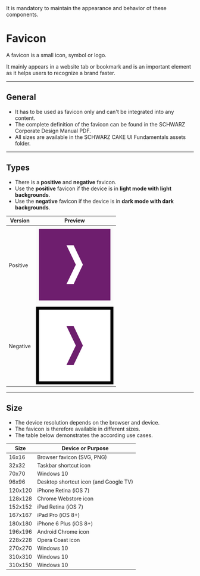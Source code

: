 <AlertWarning alertHeadline="Not modifiable">
It is mandatory to maintain the appearance and behavior of these components.
</AlertWarning>

# Favicon

A favicon is a small icon, symbol or logo.

It mainly appears in a website tab or bookmark and is an important element as it helps users to recognize a brand faster.

---

## General

- It has to be used as favicon only and can't be integrated into any content.
- The complete definition of the favicon can be found in the SCHWARZ Corporate Design Manual PDF.
- All sizes are available in the SCHWARZ CAKE UI Fundamentals assets folder.

---

## Types

- There is a **positive** and **negative** favicon.
- Use the **positive** favicon if the device is in **light mode with light backgrounds**.
- Use the **negative** favicon if the device is in **dark mode with dark backgrounds**.

| Version | Preview |
|---|---|
| Positive | ![Favicon positive](assets/types/positive/positive@1x.png)|
| Negative | ![Favicon positive](assets/types/negative/negative@1x.png)|

---

## Size

- The device resolution depends on the browser and device.
- The favicon is therefore available in different sizes.
- The table below demonstrates the according use cases.

| Size | Device or Purpose |
|---|---|
| 16x16 | Browser favicon (SVG, PNG) |
| 32x32 | Taskbar shortcut icon |
| 70x70 | Windows 10 |
| 96x96 | Desktop shortcut icon (and Google TV) |
| 120x120 | iPhone Retina (iOS 7) |
| 128x128 | Chrome Webstore icon |
| 152x152 | iPad Retina (iOS 7) |
| 167x167 | iPad Pro (iOS 8+) |
| 180x180 | iPhone 6 Plus (iOS 8+) |
| 196x196 | Android Chrome icon |
| 228x228 | Opera Coast icon |
| 270x270| Windows 10 |
| 310x310 | Windows 10 |
| 310x150 | Windows 10 |
